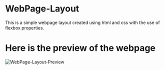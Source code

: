 # WebPage-Layout
This is a simple webpage layout created using html and css with the use of flexbox properties.

# Here is the preview of the webpage

![WebPage-Layout-Preview](https://github.com/akash-karthikeyan-linux/WebPage-Layout/assets/65849775/3e0073fe-7b5a-4289-a250-84631b52c7d8)
